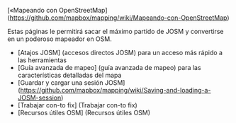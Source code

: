 [«Mapeando con OpenStreetMap] (https://github.com/mapbox/mapping/wiki/Mapeando-con-OpenStreetMap)

Estas páginas le permitirá sacar el máximo partido de JOSM y convertirse en un poderoso mapeador en OSM.

- [Atajos JOSM] (accesos directos JOSM) para un acceso más rápido a las herramientas
- [Guía avanzada de mapeo] (guía avanzada de mapeo) para las características detalladas del mapa
- [Guardar y cargar una sesión JOSM] (https://github.com/mapbox/mapping/wiki/Saving-and-loading-a-JOSM-session)
- [Trabajar con-to fix] (Trabajar con-to fix)
- [Recursos útiles OSM] (Recursos útiles OSM)